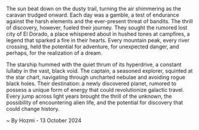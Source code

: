 
The sun beat down on the dusty trail, turning the air shimmering as the caravan trudged onward. Each day was a gamble, a test of endurance against the harsh elements and the ever-present threat of bandits. The thrill of discovery, however, fueled their journey.  They sought the rumored lost city of El Dorado, a place whispered about in hushed tones at campfires, a legend that sparked a fire in their hearts.  Every mountain peak, every river crossing, held the potential for adventure, for unexpected danger, and perhaps, for the realization of a dream.

The starship hummed with the quiet thrum of its hyperdrive, a constant lullaby in the vast, black void. The captain, a seasoned explorer, squinted at the star chart, navigating through uncharted nebulae and avoiding rogue black holes.  Their destination: a newly discovered planet, rumored to possess a unique form of energy that could revolutionize galactic travel. Every jump across light years brought the thrill of the unknown, the possibility of encountering alien life, and the potential for discovery that could change history. 

~ By Hozmi - 13 October 2024
